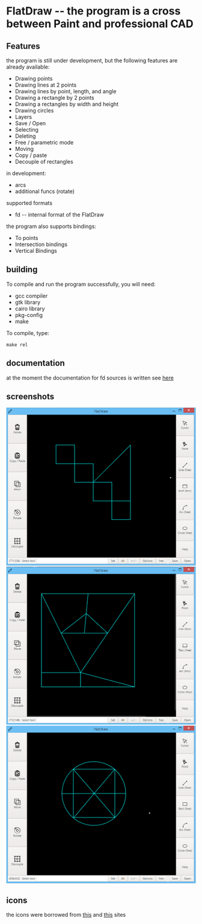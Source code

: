 # FlatDraw -- the program is a cross between Paint and professional CAD

## Features
the program is still under development, but the following features are already available:
+ Drawing points
+ Drawing lines at 2 points
+ Drawing lines by point, length, and angle
+ Drawing a rectangle by 2 points
+ Drawing a rectangles by width and height
+ Drawing circles
+ Layers
+ Save / Open
+ Selecting
+ Deleting
+ Free / parametric mode
+ Moving
+ Copy / paste
+ Decouple of rectangles

in development:
+ arcs
+ additional funcs (rotate)

supported formats
+ fd -- internal format of the FlatDraw

the program also supports bindings:
+ To points
+ Intersection bindings
+ Vertical Bindings

## building
To compile and run the program successfully, you will need:
+ gcc compiler
+ gtk library
+ cairo library
+ pkg-config
+ make

To compile, type:
```
make rel
```

## documentation
at the moment the documentation for fd sources is written
see [here](doc/fd_doc.md)

## screenshots
![](screenshots/scr1.png)
![](screenshots/scr2.png)
![](screenshots/scr3.png)

## icons
the icons were borrowed from [this](https://www.flaticon.com/packs/vector-editing-tools-15?k=1605709294421) and [this](https://www.flaticon.com/packs/text-edition) sites
